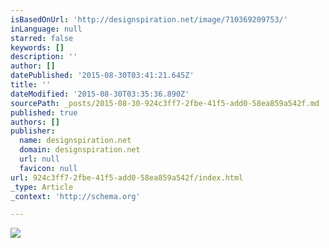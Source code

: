 ```yaml
---
isBasedOnUrl: 'http://designspiration.net/image/710369209753/'
inLanguage: null
starred: false
keywords: []
description: ''
author: []
datePublished: '2015-08-30T03:41:21.645Z'
title: ''
dateModified: '2015-08-30T03:35:36.890Z'
sourcePath: _posts/2015-08-30-924c3ff7-2fbe-41f5-add0-58ea859a542f.md
published: true
authors: []
publisher:
  name: designspiration.net
  domain: designspiration.net
  url: null
  favicon: null
url: 924c3ff7-2fbe-41f5-add0-58ea859a542f/index.html
_type: Article
_context: 'http://schema.org'

---
```

![](http://a1.dspncdn.com/media/692x/b0/54/48/b05448ff9199490865f51e03621274d5.jpg)